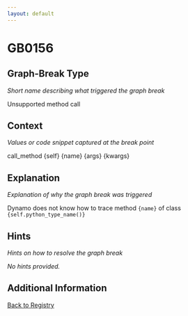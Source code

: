 ```yaml
---
layout: default
---
```

# GB0156

## Graph-Break Type
*Short name describing what triggered the graph break*

Unsupported method call

## Context
*Values or code snippet captured at the break point*

call_method {self} {name} {args} {kwargs}

## Explanation
*Explanation of why the graph break was triggered*

Dynamo does not know how to trace method `{name}` of class `{self.python_type_name()}`

## Hints
*Hints on how to resolve the graph break*

*No hints provided.*


## Additional Information

<!-- ADDITIONAL INFORMATION START - Add custom information below this line -->

<!-- ADDITIONAL INFORMATION END -->

[Back to Registry](../index.html)
